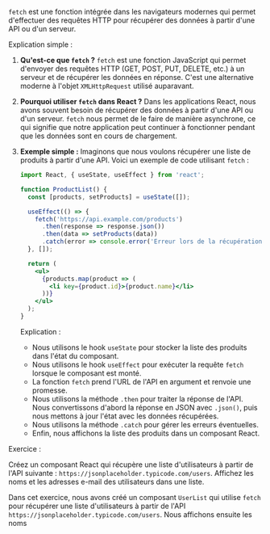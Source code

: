 `fetch` est une fonction intégrée dans les navigateurs modernes qui permet d'effectuer 
des requêtes HTTP pour récupérer des données à partir d'une API ou d'un serveur.

Explication simple :

1. **Qu'est-ce que `fetch` ?**
   `fetch` est une fonction JavaScript qui permet d'envoyer des requêtes HTTP (GET, POST, PUT, DELETE, etc.)
    à un serveur et de récupérer les données en réponse. C'est une alternative moderne à l'objet 
    `XMLHttpRequest` utilisé auparavant.

2. **Pourquoi utiliser `fetch` dans React ?**
   Dans les applications React, nous avons souvent besoin de récupérer des données à partir d'une API ou 
   d'un serveur. `fetch` nous permet de le faire de manière asynchrone, ce qui signifie que notre 
   application peut continuer à fonctionner pendant que les données sont en cours de chargement.

3. **Exemple simple :**
   Imaginons que nous voulons récupérer une liste de produits à partir d'une API. 
   Voici un exemple de code utilisant `fetch` :

   ```jsx
   import React, { useState, useEffect } from 'react';

   function ProductList() {
     const [products, setProducts] = useState([]);

     useEffect(() => {
       fetch('https://api.example.com/products')
         .then(response => response.json())
         .then(data => setProducts(data))
         .catch(error => console.error('Erreur lors de la récupération des produits :', error));
     }, []);

     return (
       <ul>
         {products.map(product => (
           <li key={product.id}>{product.name}</li>
         ))}
       </ul>
     );
   }
   ```

   Explication :
   - Nous utilisons le hook `useState` pour stocker la liste des produits dans l'état du composant.
   - Nous utilisons le hook `useEffect` pour exécuter la requête `fetch` lorsque le composant est monté.
   - La fonction `fetch` prend l'URL de l'API en argument et renvoie une promesse.
   - Nous utilisons la méthode `.then` pour traiter la réponse de l'API. Nous convertissons d'abord la réponse
     en JSON avec `.json()`, puis nous mettons à jour l'état avec les données récupérées.
   - Nous utilisons la méthode `.catch` pour gérer les erreurs éventuelles.
   - Enfin, nous affichons la liste des produits dans un composant React.

Exercice :

Créez un composant React qui récupère une liste d'utilisateurs à partir de l'API suivante : 
`https://jsonplaceholder.typicode.com/users`.
 Affichez les noms et les adresses e-mail des utilisateurs dans une liste.


Dans cet exercice, nous avons créé un composant `UserList` qui utilise `fetch` pour récupérer 
une liste d'utilisateurs à partir de l'API `https://jsonplaceholder.typicode.com/users`. 
Nous affichons ensuite les noms
